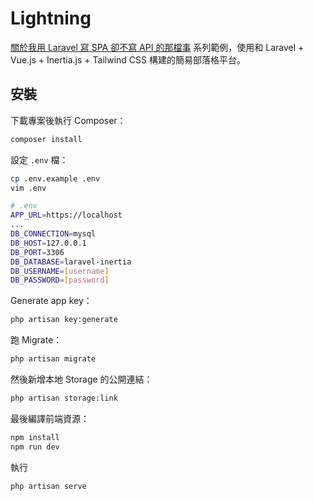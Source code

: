 # Lightning

[關於我用 Laravel 寫 SPA 卻不寫 API 的那檔事](https://ithelp.ithome.com.tw/users/20113602/ironman/3322) 系列範例，使用和 Laravel + Vue.js + Inertia.js + Tailwind CSS 構建的簡易部落格平台。

## 安裝

下載專案後執行 Composer：

```bash
composer install
```

設定 `.env` 檔：

```bash
cp .env.example .env
vim .env

# .env
APP_URL=https://localhost
...
DB_CONNECTION=mysql
DB_HOST=127.0.0.1
DB_PORT=3306
DB_DATABASE=laravel-inertia
DB_USERNAME=[username]
DB_PASSWORD=[password]
```

Generate app key：

```bash
php artisan key:generate
```

跑 Migrate：

```bash
php artisan migrate
```

然後新增本地 Storage 的公開連結：

```bash
php artisan storage:link
```

最後編譯前端資源：

```bash
npm install
npm run dev
```

執行

```bash
php artisan serve
```
